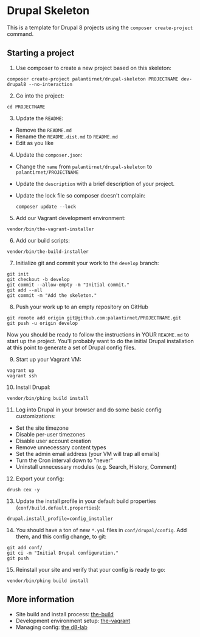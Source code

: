 # Drupal Skeleton

This is a template for Drupal 8 projects using the `composer create-project` command.

## Starting a project

1. Use composer to create a new project based on this skeleton:

  ```
  composer create-project palantirnet/drupal-skeleton PROJECTNAME dev-drupal8 --no-interaction
  ```
2. Go into the project:

  ```
  cd PROJECTNAME
  ```
3. Update the `README`:
  * Remove the `README.md`
  * Rename the `README.dist.md` to `README.md`
  * Edit as you like
4. Update the `composer.json`:
  * Change the `name` from `palantirnet/drupal-skeleton` to `palantirnet/PROJECTNAME`
  * Update the `description` with a brief description of your project.
  * Update the lock file so composer doesn't complain:

    ```
    composer update --lock
    ```
5. Add our Vagrant development environment:

  ```
  vendor/bin/the-vagrant-installer
  ```
6. Add our build scripts:

  ```
  vendor/bin/the-build-installer
  ```
7. Initialize git and commit your work to the `develop` branch:

  ```
  git init
  git checkout -b develop
  git commit --allow-empty -m "Initial commit."
  git add --all
  git commit -m "Add the skeleton."
  ```
8. Push your work up to an empty repository on GitHub

  ```
  git remote add origin git@github.com:palantirnet/PROJECTNAME.git
  git push -u origin develop
  ```

Now you should be ready to follow the instructions in YOUR `README.md` to start up the project. You'll probably want to do the initial Drupal installation at this point to generate a set of Drupal config files.

9. Start up your Vagrant VM:

  ```
  vagrant up
  vagrant ssh
  ```
10. Install Drupal:

  ```
  vendor/bin/phing build install
  ```
11. Log into Drupal in your browser and do some basic config customizations:

  * Set the site timezone
  * Disable per-user timezones
  * Disable user account creation
  * Remove unnecessary content types
  * Set the admin email address (your VM will trap all emails)
  * Turn the Cron interval down to "never"
  * Uninstall unnecessary modules (e.g. Search, History, Comment)
12. Export your config:

  ```
  drush cex -y
  ```
13. Update the install profile in your default build properties (`conf/build.default.properties`):

  ```
  drupal.install_profile=config_installer
  ```
14. You should have a ton of new `*.yml` files in `conf/drupal/config`. Add them, and this config change, to git:

  ```
  git add conf/
  git ci -m "Initial Drupal configuration."
  git push
  ```
15. Reinstall your site and verify that your config is ready to go:

  ```
  vendor/bin/phing build install
  ```

## More information

* Site build and install process: [the-build](https://github.com/palantirnet/the-build)
* Development environment setup: [the-vagrant](https://github.com/palantirnet/the-vagrant)
* Managing config: [the d8-lab](https://github.com/palantirnet/d8-lab/blob/master/managing-config.md)

